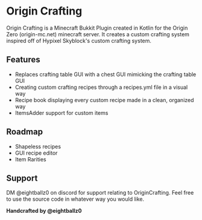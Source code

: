 # Origin Crafting

Origin Crafting is a Minecraft Bukkit Plugin created in Kotlin for the Origin Zero (origin-mc.net) minecraft server. It creates a custom crafting system inspired off of Hypixel Skyblock's custom crafting system.

## Features
- Replaces crafting table GUI with a chest GUI mimicking the crafting table GUI
- Creating custom crafting recipes through a recipes.yml file in a visual way
- Recipe book displaying every custom recipe made in a clean, organized way
- ItemsAdder support for custom items

## Roadmap
- Shapeless recipes
- GUI recipe editor
- Item Rarities

## Support
DM @eightballz0 on discord for support relating to OriginCrafting. Feel free to use the source code in whatever way you would like. 

**Handcrafted by @eightballz0**
